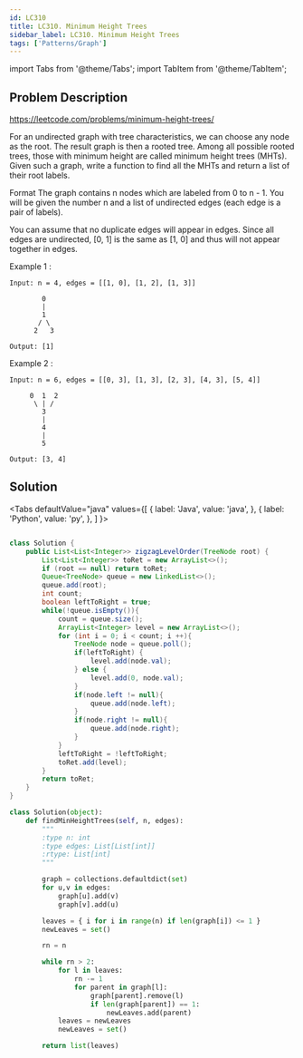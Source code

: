 ```yaml
---
id: LC310
title: LC310. Minimum Height Trees
sidebar_label: LC310. Minimum Height Trees
tags: ['Patterns/Graph']
---
```


import Tabs from '@theme/Tabs';
import TabItem from '@theme/TabItem';

## Problem Description
https://leetcode.com/problems/minimum-height-trees/

For an undirected graph with tree characteristics, we can choose any node as the root. The result graph is then a rooted tree. Among all possible rooted trees, those with minimum height are called minimum height trees (MHTs). Given such a graph, write a function to find all the MHTs and return a list of their root labels.

Format
The graph contains n nodes which are labeled from 0 to n - 1. You will be given the number n and a list of undirected edges (each edge is a pair of labels).

You can assume that no duplicate edges will appear in edges. Since all edges are undirected, [0, 1] is the same as [1, 0] and thus will not appear together in edges.

Example 1 :

```
Input: n = 4, edges = [[1, 0], [1, 2], [1, 3]]

        0
        |
        1
       / \
      2   3 

Output: [1]
```

Example 2 :

```
Input: n = 6, edges = [[0, 3], [1, 3], [2, 3], [4, 3], [5, 4]]

     0  1  2
      \ | /
        3
        |
        4
        |
        5 

Output: [3, 4]
```

## Solution

<Tabs
  defaultValue="java"
  values={[
    { label: 'Java', value: 'java', },
    { label: 'Python', value: 'py', },
  ]
}>
<TabItem value="java">

```java

class Solution {
    public List<List<Integer>> zigzagLevelOrder(TreeNode root) {
        List<List<Integer>> toRet = new ArrayList<>();
        if (root == null) return toRet;
        Queue<TreeNode> queue = new LinkedList<>();
        queue.add(root);
        int count;
        boolean leftToRight = true;
        while(!queue.isEmpty()){
            count = queue.size();
            ArrayList<Integer> level = new ArrayList<>();
            for (int i = 0; i < count; i ++){
                TreeNode node = queue.poll();
                if(leftToRight) {
                    level.add(node.val);
                } else {
                    level.add(0, node.val);
                }
                if(node.left != null){
                    queue.add(node.left);
                }
                if(node.right != null){
                    queue.add(node.right);
                }
            }
            leftToRight = !leftToRight;
            toRet.add(level);
        }
        return toRet;
    }
}
```

</TabItem>
<TabItem value="py">

```py
class Solution(object):
    def findMinHeightTrees(self, n, edges):
        """
        :type n: int
        :type edges: List[List[int]]
        :rtype: List[int]
        """

        graph = collections.defaultdict(set)
        for u,v in edges: 
            graph[u].add(v)
            graph[v].add(u)

        leaves = { i for i in range(n) if len(graph[i]) <= 1 } 
        newLeaves = set() 

        rn = n 

        while rn > 2: 
            for l in leaves: 
                rn -= 1
                for parent in graph[l]: 
                    graph[parent].remove(l) 
                    if len(graph[parent]) == 1: 
                        newLeaves.add(parent)
            leaves = newLeaves
            newLeaves = set()

        return list(leaves)
```

</TabItem>
</Tabs>
